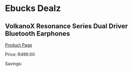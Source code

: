
# Ebucks Dealz
## VolkanoX Resonance Series Dual Driver Bluetooth Earphones
[Product Page](https://www.ebucks.com/web/shop/productSelected.do?prodId=1195823577&catId=714972256)

Price: R499.00

Savings: 


	